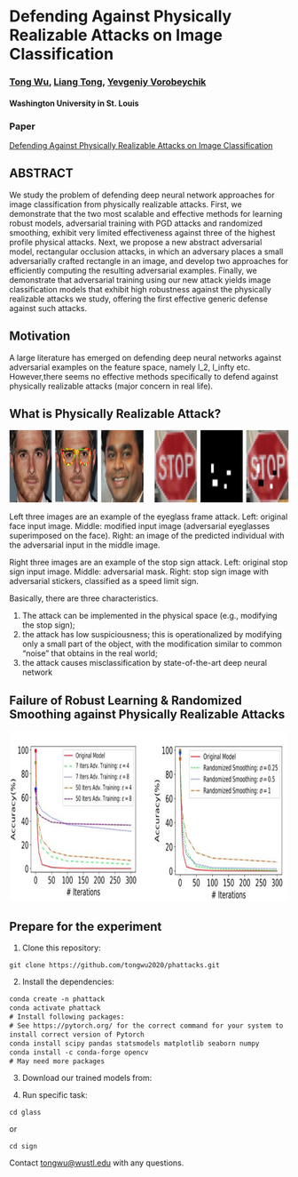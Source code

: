 # Defending Against Physically Realizable Attacks on Image Classification

### [Tong Wu](https://tongwu2020.github.io/tongwu/), [Liang Tong](https://liang-tong.me), [Yevgeniy Vorobeychik](http://vorobeychik.com)
#### Washington University in St. Louis
 
### Paper 
[Defending Against Physically Realizable Attacks on Image Classification](https://arxiv.org/abs/1909.09552) 


## ABSTRACT

We study the problem of defending deep neural network approaches for image classification from physically realizable attacks. First, we demonstrate that the two most scalable and effective methods for learning robust models, adversarial training with PGD attacks and randomized smoothing, exhibit very limited effectiveness against three of the highest profile physical attacks. Next, we propose a new abstract adversarial model, rectangular occlusion attacks, in which an adversary places a small adversarially crafted rectangle in an image, and develop two approaches for efficiently computing the resulting adversarial examples. Finally, we demonstrate that adversarial training using our new attack yields image classification models that exhibit high robustness against the physically realizable attacks we study, offering the first effective generic defense against such attacks.

##  Motivation

A large literature has emerged on defending deep neural networks against adversarial examples on the feature space, namely l_2, l_infty etc. However,there seems no effective methods specifically to defend against physically realizable attacks (major concern in real life).
 

## What is Physically Realizable Attack?

<img src="Figure/phattack.png" height="130" width="860">

Left three images are an example of the eyeglass frame attack. Left: original face input image. Middle: modified input image (adversarial eyeglasses superimposed on the face). Right: an image of the predicted individual with the adversarial input in the middle image. 

Right three images are an example of the stop sign attack. Left: original stop sign input image. Middle: adversarial mask. Right: stop sign image with adversarial stickers, classified as a speed limit sign.

Basically, there are three characteristics.  
1. The attack can be implemented in the physical space (e.g., modifying the stop sign);
2. the attack has low suspiciousness; this is operationalized by modifying only a small part of the object, with the modification similar to common “noise” that obtains in the real world;
3. the attack causes misclassification by state-of-the-art deep neural network

## Failure of Robust Learning & Randomized Smoothing against Physically Realizable Attacks


<img src="Figure/OldDefense.png" height="307" width="860">






## Prepare for the experiment 
1. Clone this repository: 
```
git clone https://github.com/tongwu2020/phattacks.git
```

2. Install the dependencies:
```
conda create -n phattack
conda activate phattack
# Install following packages:
# See https://pytorch.org/ for the correct command for your system to install correct version of Pytorch 
conda install scipy pandas statsmodels matplotlib seaborn numpy 
conda install -c conda-forge opencv
# May need more packages 
```

3. Download our trained models from:

4. Run specific task:

```
cd glass 
```
or 

```
cd sign
```




Contact [tongwu@wustl.edu]() with any questions. 